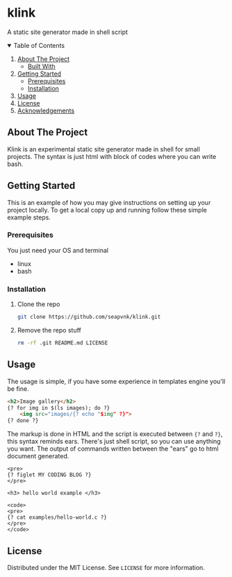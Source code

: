 

 # klink

 A static site generator made in shell script
 
<details open="open">
  <summary>Table of Contents</summary>
  <ol>
    <li>
      <a href="#about-the-project">About The Project</a>
      <ul>
        <li><a href="#built-with">Built With</a></li>
      </ul>
    </li>
    <li>
      <a href="#getting-started">Getting Started</a>
      <ul>
        <li><a href="#prerequisites">Prerequisites</a></li>
        <li><a href="#installation">Installation</a></li>
      </ul>
    </li>
    <li><a href="#usage">Usage</a></li>
    <li><a href="#license">License</a></li>
    <li><a href="#acknowledgements">Acknowledgements</a></li>
  </ol>
</details>


## About The Project
Klink is an experimental static site generator made in shell for small projects. The syntax is just html with block of codes where you can write bash.

## Getting Started

This is an example of how you may give instructions on setting up your project locally.
To get a local copy up and running follow these simple example steps.

### Prerequisites
You just need your OS and terminal

* linux
* bash

### Installation

1. Clone the repo
   ```sh
   git clone https://github.com/seapvnk/klink.git
   ```
2. Remove the repo stuff
   ```sh
   rm -rf .git README.md LICENSE
   ```
   
## Usage
The usage is simple, if you have some experience in templates engine you'll be fine.
```html
<h2>Image gallery</h2>
{? for img in $(ls images); do ?}
    <img src="images/{? echo "$img" ?}"> 
{? done ?}
```

The markup is done in HTML and the script is executed between `{?` and `?}`, this syntax reminds ears. There's just shell script, 
so you can use anything you want. The output of commands written between the "ears" go to html document generated.
```shell
<pre>
{? figlet MY CODING BLOG ?}
</pre>

<h3> hello world example </h3>

<code>
<pre>
{? cat examples/hello-world.c ?}
</pre>
</code>
```

## License

Distributed under the MIT License. See `LICENSE` for more information.
